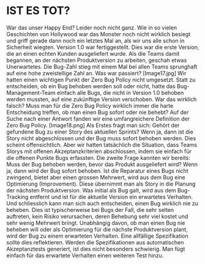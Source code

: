 ﻿# IST ES TOT?
War das unser Happy End? Leider noch nicht ganz.  Wie in so vielen Geschichten von Hollywood war das  Monster noch nicht wirklich besiegt und griff gerade  dann noch ein letztes Mal an, als wir uns alle schon  in Sicherheit wiegten.
Version 1.0 war fertiggestellt. Dies war die erste  Version, die an einen echten Kunden ausgeliefert  wurde. Als die Teams damit begannen, an der  nächsten Produktversion zu arbeiten, geschah etwas  Unerwartetes. Die Bug-Zahl stieg mit einem Mal bei  allen Teams sprunghaft auf eine hohe zweistellige  Zahl an. Was war passiert?
[Image17.jpg]
Wir hatten einen wichtigen Punkt der Zero Bug Policy nicht umgesetzt. Statt zu entscheiden, ob ein Bug  behoben werden soll oder nicht, hatte das Bug-Management-Team einfach alle Bugs, die nicht in Version 1.0  behoben werden mussten, auf eine zukünftige Version verschoben.
War das wirklich falsch? Muss man  für die Zero Bug Policy wirklich  immer die harte Entscheidung  treffen, ob man einen Bug sofort  oder nie behebt? Auf der Suche  nach einer Antwort fanden wir  eine umfangreichere Definition der  Zero Bug Policy.
[Image18.png]
Als Erstes fragt man sich: Gehört der gefundene Bug zu einer Story des aktuellen Sprints? Wenn ja, dann ist  die Story nicht abgeschlossen und der Bug muss sofort behoben werden. Dies scheint offensichtlich. Aber  wir hatten tatsächlich die Situation, dass Teams Storys mit offenen Akzeptanzkriterien abschlossen, indem  sie einfach für die offenen Punkte Bugs erfassten.
Die zweite Frage kannten wir bereits: Muss der Bug behoben werden, bevor das Produkt ausgeliefert wird?  Wenn ja, dann wird der Bug sofort behoben.
Ist die Reparatur eines Bugs nicht zwingend, bietet aber einen grossen Mehrwert, wird aus dem Bug eine  Optimierung (Improvement). Diese übernimmt man als Story in die Planung der nächsten Produktversion.  Was initial als Bug galt, wird aus dem Bug-Tracking entfernt und ist für die aktuelle Version ein erwartetes  Verhalten.
Und schliesslich kann man sich auch entscheiden, einen Bug wirklich nie zu beheben. Dies ist typischerweise  bei Bugs der Fall, die sehr selten auftreten, kein Risiko verursachen, deren Behebung sehr viel kostet und sehr  wenig Mehrwert bringt.
Unabhängig davon, ob man einen Bug nie beheben will oder als Optimierung für die nächste Produktversion  plant, wird der Bug zu einem erwarteten Verhalten. Eine allfällige Spezifikation sollte dies reflektieren.  Werden die Spezifikationen aus automatischen Akzeptanztests generiert, ist dies nicht besonders schwierig.  Man fügt einfach für das erwartete Verhalten einen weiteren Test hinzu.